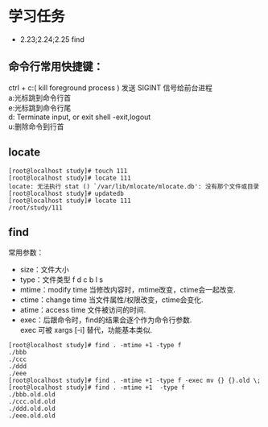 # 学习任务
- 2.23;2.24;2.25 find

## 命令行常用快捷键：
ctrl  + c:( kill foreground process ) 发送 SIGINT 信号给前台进程  
	a:光标跳到命令行首  
	e:光标跳到命令行尾  
	d: Terminate input, or exit shell -exit,logout  
	u:删除命令到行首  


## locate 
```
[root@localhost study]# touch 111
[root@localhost study]# locate 111
locate: 无法执行 stat () `/var/lib/mlocate/mlocate.db': 没有那个文件或目录
[root@localhost study]# updatedb
[root@localhost study]# locate 111
/root/study/111
```

## find 
常用参数：  
- size：文件大小  
- type：文件类型 f d c b l s  
- mtime：modify time 当修改内容时，mtime改变，ctime会一起改变.  
- ctime：change time 当文件属性/权限改变，ctime会变化.  
- atime：access time 文件被访问的时间.  
- exec：后跟命令时，find的结果会逐个作为命令行参数.   
	exec 可被 xargs [-i] 替代，功能基本类似.  

```
[root@localhost study]# find . -mtime +1 -type f
./bbb
./ccc
./ddd
./eee
[root@localhost study]# find . -mtime +1 -type f -exec mv {} {}.old \;
[root@localhost study]# find . -mtime +1  -type f
./bbb.old.old
./ccc.old.old
./ddd.old.old
./eee.old.old
```

